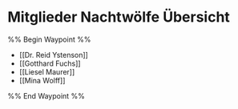 # Mitglieder Nachtwölfe Übersicht

%% Begin Waypoint %%
- [[Dr. Reid Ystenson]]
- [[Gotthard Fuchs]]
- [[Liesel Maurer]]
- [[Mina Wolff]]

%% End Waypoint %%
